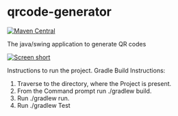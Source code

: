 qrcode-generator
================

[![Maven Central](https://img.shields.io/maven-central/v/com.github.javadev/qrcode-generator.svg)](http://search.maven.org/#search%7Cga%7C1%7Cg%3A%22com.github.javadev%22%20AND%20a%3A%22qrcode-generator%22)

The java/swing application to generate QR codes

[![Screen short](https://raw.github.com/javadev/qrcode-generator/master/qrcode.png)](https://github.com/javadev/qrcode-generator/)


Instructions to run the project.
Gradle Build Instructions:

1. Traverse to the directory, where the Project is present.
2. From the Command prompt run ./gradlew build.
3. Run ./gradlew run.
4. Run ./gradlew Test